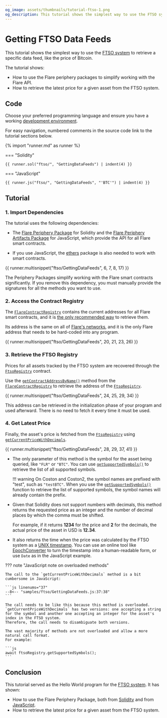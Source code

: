 ```yaml
---
og_image: assets/thumbnails/tutorial-ftso-1.png
og_description: This tutorial shows the simplest way to use the FTSO system to retrieve a specific data feed, like the price of Bitcoin.
---
```


# Getting FTSO Data Feeds

This tutorial shows the simplest way to use the [FTSO system](../../../tech/ftso.md) to retrieve a specific data feed, like the price of Bitcoin.

The tutorial shows:

* How to use the Flare periphery packages to simplify working with the Flare API.
* How to retrieve the latest price for a given asset from the FTSO system.

## Code

Choose your preferred programming language and ensure you have a working [development environment](../../getting-started/setup/index.md).

For easy navigation, numbered comments in the source code link to the tutorial sections below.

{% import "runner.md" as runner %}

=== "Solidity"

    {{ runner.sol("ftso/", "GettingDataFeeds") | indent(4) }}

=== "JavaScript"

    {{ runner.js("ftso/", "GettingDataFeeds", "'BTC'") | indent(4) }}

<script>
--8<-- "samples/ftso/GettingDataFeeds.js::43"
</script>

<div class="tutorial" markdown>

## Tutorial

### 1. Import Dependencies

The tutorial uses the following dependencies:

* The [Flare Periphery Package](https://www.npmjs.com/package/@flarenetwork/flare-periphery-contracts) for Solidity and the [Flare Periphery Artifacts Package](https://www.npmjs.com/package/@flarenetwork/flare-periphery-contract-artifacts) for JavaScript, which provide the API for all Flare smart contracts.

* If you use JavaScript, the [ethers](https://www.npmjs.com/package/ethers) package is also needed to work with smart contracts.

{{ runner.multisnippet("ftso/GettingDataFeeds", 6, 7, 8, 17) }}

The Periphery Packages simplify working with the Flare smart contracts significantly.
If you remove this dependency, you must manually provide the signatures for all the methods you want to use.

### 2. Access the Contract Registry

The [`FlareContractRegistry`](FlareContractRegistry.md) contains the current addresses for all Flare smart contracts, and it is [the only recommended way](../../getting-started/contract-addresses.md) to retrieve them.

Its address is the same on all of [Flare's networks](../../../tech/flare.md#flare-networks), and it is the only Flare address that needs to be hard-coded into any program.

{{ runner.multisnippet("ftso/GettingDataFeeds", 20, 21, 23, 26) }}

### 3. Retrieve the FTSO Registry

Prices for all assets tracked by the FTSO system are recovered through the [`FtsoRegistry`](FtsoRegistry.md) contract.

Use the [`getContractAddressByName()`](FlareContractRegistry.md#fn_getcontractaddressbyname_82760fca) method from the [`FlareContractRegistry`](FlareContractRegistry.md) to retrieve the address of the [`FtsoRegistry`](FtsoRegistry.md).

{{ runner.multisnippet("ftso/GettingDataFeeds", 24, 25, 29, 34) }}

This address can be retrieved in the initialization phase of your program and used afterward.
There is no need to fetch it every time it must be used.

### 4. Get Latest Price

Finally, the asset's price is fetched from the [`FtsoRegistry`](FtsoRegistry.md) using [`getCurrentPriceWithDecimals`](FtsoRegistry.md#fn_getcurrentpricewithdecimals_a69afdc6).

{{ runner.multisnippet("ftso/GettingDataFeeds", 28, 29, 37, 41) }}

* The only parameter of this method is the symbol for the asset being queried, like `"FLR"` or `"BTC"`.
    You can use [`getSupportedSymbols()`](FtsoRegistry.md#fn_getsupportedsymbols_ce1c0e4d) to retrieve the list of all supported symbols.

    !!! warning
        On Coston and Coston2, the symbol names are prefixed with "test", such as `"testBTC"`.
        When you use the [`getSupportedSymbols()`](FtsoRegistry.md#fn_getsupportedsymbols_ce1c0e4d) function to retrieve the list of supported symbols, the symbol names will already contain the prefix.

* Given that Solidity does not support numbers with decimals, this method returns the requested price as an integer and the number of decimal places by which the comma must be shifted.

    For example, if it returns **1234** for the price and **2** for the decimals, the actual price of the asset in USD is **12.34**.

* It also returns the time when the price was calculated by the FTSO system as a [UNIX timestamp](https://en.wikipedia.org/wiki/Unix_time).
    You can use an online tool like [EpochConverter](https://www.epochconverter.com/) to turn the timestamp into a human-readable form,
    or use `Date` as in the JavaScript example.

??? note "JavaScript note on overloaded methods"

    The call to the `getCurrentPriceWithDecimals` method is a bit cumbersome in JavaScript:

    ```js linenums="37"
    --8<-- "samples/ftso/GettingDataFeeds.js:37:38"
    ```

    The call needs to be like this because this method is overloaded.
    `getCurrentPriceWithDecimals` has two versions: one accepting a string for the symbol and another one accepting an integer for the asset's index in the FTSO system.
    Therefore, the call needs to disambiguate both versions.

    The vast majority of methods are not overloaded and allow a more natural call format.
    For example:

    ```js
    await ftsoRegistry.getSupportedSymbols();
    ```

</div>

## Conclusion

This tutorial served as the Hello World program for the [FTSO system](../../../tech/ftso.md).
It has shown:

* How to use the Flare Periphery Package, both from [Solidity](https://www.npmjs.com/package/@flarenetwork/flare-periphery-contracts) and from [JavaScript](https://www.npmjs.com/package/@flarenetwork/flare-periphery-contract-artifacts).
* How to retrieve the latest price for a given asset from the FTSO system.
